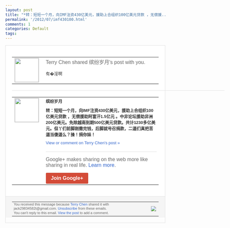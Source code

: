 ```yaml
---
layout: post
title: "*转：短短一个月，向IMF注资430亿美元，援助上合组织100亿美元贷款 ，无偿援..."
permalink: '/2012/07/imf430100.html'
comments: 1
categories: Default
tags: 
---
```

<div style="border:solid 1px #dfdfdf;color:#686868;font:13px Arial"><div style="background-color:#fff;padding:20px;"><table cellpadding="0" cellspacing="0"><tr><td style="padding-right:15px;vertical-align:top"><a href="https://plus.google.com/_/notifications/emlink?emrecipient=110200756825219614165&amp;emid=CNC_he3vsbECFQkC3AodAHoAAA&amp;path=%2F108643996575278738906&amp;dt=1343117838088&amp;uob=8"><img height="75" src="https://lh3.googleusercontent.com/-KKRGTyJ5Bl0/AAAAAAAAAAI/AAAAAAAAEEY/jllxqER5dCk/s75-c-k-a/photo.jpg" style="border:solid 1px #cccccc;" width="75"/></a></td><td style="width:578px;color:#333;font:13px Arial;vertical-align:top;"><div style="color:#686868;font:16px Arial;;padding-bottom:15px">Terry Chen shared 缤纷岁月's post with you.</div><div style="padding-bottom:10px">有�淫啊</div></td></tr></table><div style="margin:20px 0;border-bottom:solid 1px #dfdfdf;width:670px;"></div><table cellpadding="0" cellspacing="0"><tr><td style="padding-right:15px;vertical-align:top"><a href="https://plus.google.com/_/notifications/emlink?emrecipient=110200756825219614165&amp;emid=CNC_he3vsbECFQkC3AodAHoAAA&amp;path=%2F115999208343224352426&amp;dt=1343117838088&amp;uob=8"><img height="75" src="https://lh6.googleusercontent.com/-fA81tmkbB18/AAAAAAAAAAI/AAAAAAAAAEY/IxpAAjWjfEE/s75-c-k-a/photo.jpg" style="border:solid 1px #cccccc;" width="75"/></a></td><td style="width:578px;color:#333;font:13px Arial;vertical-align:top;"><div style="font-weight:bold;padding-bottom:10px">缤纷岁月</div><div style="padding-bottom:10px"><b>转：短短一个月，向IMF注资430亿美元<wbr/>，援助上合组织100亿美元贷款 ，无偿援助阿富汗1.5亿元 。中非论坛援助非洲200亿美元。免除越南<wbr/>到期500亿美元贷款。共计1230多亿美<wbr/>元。但丫们前脚刚撒完钱，后脚就号召捐款，<wbr/>二逼们真把苦逼当傻逼么？操！捐你妹！</b></div><a href="https://plus.google.com/_/notifications/emlink?emrecipient=110200756825219614165&amp;emid=CNC_he3vsbECFQkC3AodAHoAAA&amp;path=%2F108643996575278738906%2Fposts%2FYj9ywndgrMC%3Fgpinv%3DAMIXal-wwLeUfAXJ7QcGGGor0bo0NGnSWuq7Gl6GtjkvRkUuNmCZNzSgfFSEhecl5lZUSnagvBRyGu4s5mPUIa6Z0RyjMLsLA3-f0cf6KjcGyUMvlu3B0PE&amp;dt=1343117838088&amp;uob=8" style="color:#3366CC;text-decoration:none;">View or comment on Terry Chen's post »</a><div style="margin-top:20px;border-top:solid 1px #dfdfdf"><div style="padding:15px 0;color:#686868;font:16px Arial;">Google+ makes sharing on the web more like sharing in real life. <a href="http://www.google.com/+/learnmore/" style="color:#3366CC;text-decoration:none;">Learn more</a>.</div><a href="https://plus.google.com/_/notifications/emlink?emrecipient=110200756825219614165&amp;emid=CNC_he3vsbECFQkC3AodAHoAAA&amp;path=%2F%3Fgpinv%3DAMIXal-wwLeUfAXJ7QcGGGor0bo0NGnSWuq7Gl6GtjkvRkUuNmCZNzSgfFSEhecl5lZUSnagvBRyGu4s5mPUIa6Z0RyjMLsLA3-f0cf6KjcGyUMvlu3B0PE&amp;dt=1343117838088&amp;uob=8" style="display:inline-block;padding:7px 15px;background-color:#d44b38; color:#fff;font-size:16px; font-weight:bold;border-radius:2px;-webkit-border-radius:2px; -moz-border-radius:2px;border:solid 1px #c43b28; white-space:nowrap;text-decoration:none">Join Google+</a></div></td></tr></table></div><div style="border-top:solid 1px #dfdfdf;padding:0 20px; background-color:#f5f5f5"><table cellpadding="0" cellspacing="0" style="height:50px"><tbody><tr><td style="vertical-align:middle;width:100%; color:#636363;font:11px Arial; line-height:120%">You received this message because <a href="https://plus.google.com/_/notifications/emlink?emrecipient=110200756825219614165&amp;emid=CNC_he3vsbECFQkC3AodAHoAAA&amp;path=%2F108643996575278738906%3Fgpinv%3DAMIXal-wwLeUfAXJ7QcGGGor0bo0NGnSWuq7Gl6GtjkvRkUuNmCZNzSgfFSEhecl5lZUSnagvBRyGu4s5mPUIa6Z0RyjMLsLA3-f0cf6KjcGyUMvlu3B0PE&amp;dt=1343117838088&amp;uob=8" style="color:#3366CC;text-decoration:none;">Terry Chen</a> shared it with jack29834582t@gmail.com. <a href="https://plus.google.com/_/notifications/emlink?emrecipient=110200756825219614165&amp;emid=CNC_he3vsbECFQkC3AodAHoAAA&amp;path=%2F_%2Fnonplus%2Femailsettings%3Fgpinv%3DAMIXal-wwLeUfAXJ7QcGGGor0bo0NGnSWuq7Gl6GtjkvRkUuNmCZNzSgfFSEhecl5lZUSnagvBRyGu4s5mPUIa6Z0RyjMLsLA3-f0cf6KjcGyUMvlu3B0PE%26est%3DADH5u8Ubqy630vGpKmKf6BTXGMEGtRGWyBDETMPQ46Gx9IxFGPZaaPNI_M9cImRuEW4dI5iK2FZhgrZNu93xTTAo7byZHl11ihgjzVOfIA_6bBUUErVLy2Bos0pTqtDLBDEw17iSV_U15ZKGLEh4p44mNMaRdnN1jg&amp;dt=1343117838088&amp;uob=8" style="color:#3366CC;text-decoration:none;">Unsubscribe</a> from these emails.<br/>You can't reply to this email. <a href="https://plus.google.com/_/notifications/emlink?emrecipient=110200756825219614165&amp;emid=CNC_he3vsbECFQkC3AodAHoAAA&amp;path=%2F108643996575278738906%2Fposts%2FYj9ywndgrMC%3Fgpinv%3DAMIXal-wwLeUfAXJ7QcGGGor0bo0NGnSWuq7Gl6GtjkvRkUuNmCZNzSgfFSEhecl5lZUSnagvBRyGu4s5mPUIa6Z0RyjMLsLA3-f0cf6KjcGyUMvlu3B0PE&amp;dt=1343117838088&amp;uob=8" style="color:#3366CC;text-decoration:none;">View the post</a> to add a comment.<br/></td><td><img src="https://ssl.gstatic.com/s2/oz/images/notifications/logo/google-plus-6617a72bb36cc548861652780c9e6ff1.png"/></td></tr></tbody></table></div></div>